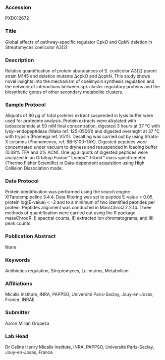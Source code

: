 ### Accession
PXD012672

### Title
Global effects of pathway-specific regulator CpkO and CpkN deletion in Streptomyces coelicolor A3(2)

### Description
Relative quantification of protein abundances of S. coelicolor A3(2) parent strain M145 and deletion mutants ∆cpkO and ∆cpkN. This study shows novel insights into the mechanism of coelimycin synthesis regulation and the network of interactions between cpk cluster regulatory proteins and the biosythetic genes of other secondary metabolite clusters.

### Sample Protocol
Aliquots of 80 µg of total proteins extract suspended in lysis buffer were used for proteome analysis. Protein extracts were alkylated with iodoacetamide at 50 mM final concentration, digested 3 hours at 37 °C with lysyl-endopeptidase (Wako ref. 125-05061) and digested overnight at 37 °C with trypsin (Promega ref. V511). Desalting was carried out by using Strata-X columns (Phenomenex, ref. 8B-S100-TAK). Digested peptides were concentrated under vacuum to dryness and resuspended in loading buffer (0.08% TFA and 2% ACN). One µg aliquots of digested peptides were analyzed in an Orbitrap Fusion™ Lumos™ Tribrid™ mass spectrometer (Thermo Fisher Scientific) in Data-dependent acquisition using High Collision Dissociation mode.

### Data Protocol
Protein identification was performed using the search engine X!Tandempipeline 3.4.4. Data filtering was set to peptide E-value < 0.05, protein log(E-value) < –2 and to a minimum of two identified peptides per protein. Peptides alignment was conducted in MassChroQ 2.2.14. Three methods of quantification were carried out using the R package massChroqR: I) spectral counts, II) extracted ion chromatograms, and III) peak counts.

### Publication Abstract
None

### Keywords
Antibiotics regulation, Streptomyces, Lc-ms/ms, Metabolism

### Affiliations
Micalis Institute, INRA, PAPPSO, Université Paris-Saclay, Jouy-en-Josas, France.
INRAE

### Submitter
Aaron Millan Oropeza

### Lab Head
Dr Celine Henry
Micalis Institute, INRA, PAPPSO, Université Paris-Saclay, Jouy-en-Josas, France.


